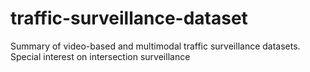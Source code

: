# traffic-surveillance-dataset
Summary of video-based and multimodal traffic surveillance datasets. Special interest on intersection surveillance
